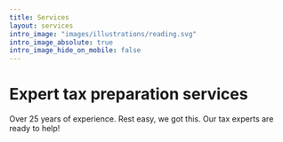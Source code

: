 ```yaml
---
title: Services
layout: services
intro_image: "images/illustrations/reading.svg"
intro_image_absolute: true
intro_image_hide_on_mobile: false
---
```


# Expert tax preparation services

Over 25 years of experience. Rest easy, we got this. Our tax experts are ready to help!
